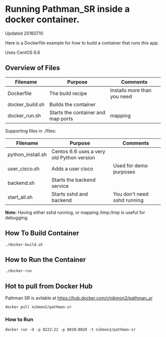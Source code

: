 # Running Pathman_SR inside a docker container.

Updated 20160710

Here is a Dockerfile example for how to build a container that runs this app.

Uses CentOS 6.6

## Overview of Files

| Filename        | Purpose                            | Comments                   |
|-----------------|------------------------------------|----------------------------|
| Dockerfile      | The build recipe                   | Installs more than you need
| docker_build.sh | Builds the container               |
| docker_run.sh   | Starts the container and map ports | mapping

Supporting files in ./files:

| Filename        | Purpose                            | Comments                   |
|-----------------|------------------------------------|----------------------------|
| python_install.sh   | Centos 6.6 uses a very old Python version | 
| user_cisco.sh | Adds a user cisco          | Used for demo purposes
| backend.sh   | Starts the backend service |
| start_all.sh | Starts sshd and backend | You don't need sshd running

**Note:** Having either sshd running, or mapping /tmp:/tmp is useful for debugging.

## How To Build Container

```
./docker-build.sh
```


## How to Run the Container

```
./docker-run
```


## Hot to pull from Docker Hub
Pathman SR is avilable at <https://hub.docker.com/r/nikmon2/pathman_sr>

```
docker pull nikmon2/pathman-sr
```

### How to Run
```
docker run -d -p 8222:22 -p 8020:8020 -t nikmon2/pathman-sr
```
